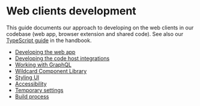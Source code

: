 # Web clients development

This guide documents our approach to developing on the web clients in our codebase (web app, browser extension and shared code).
See also our [TypeScript guide](/dev/background-information/languages/typescript) in the handbook.

- [Developing the web app](web_app.md)
- [Developing the code host integrations](code_host_integrations.md)
- [Working with GraphQL](graphql.md)
- [Wildcard Component Library](wildcard.md)
- [Styling UI](styling.md)
- [Accessibility](accessibility.md)
- [Temporary settings](temporary_settings.md)
- [Build process](build.md)
